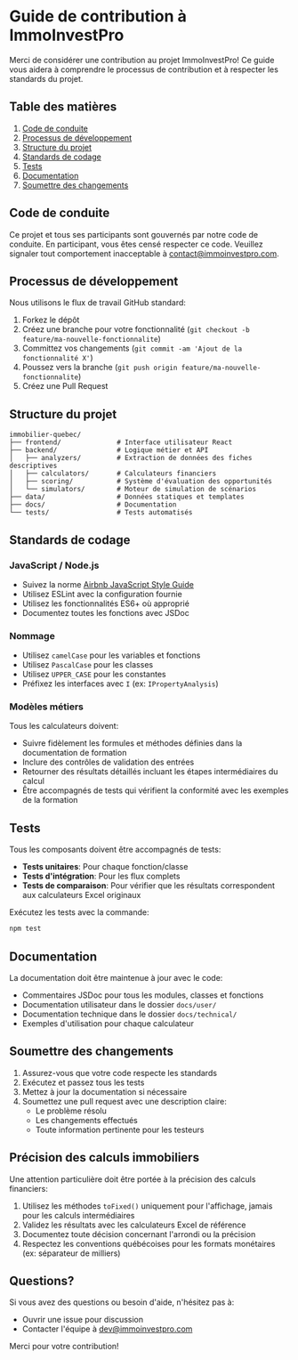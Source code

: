 # Guide de contribution à ImmoInvestPro

Merci de considérer une contribution au projet ImmoInvestPro! Ce guide vous aidera à comprendre le processus de contribution et à respecter les standards du projet.

## Table des matières

1. [Code de conduite](#code-de-conduite)
2. [Processus de développement](#processus-de-développement)
3. [Structure du projet](#structure-du-projet)
4. [Standards de codage](#standards-de-codage)
5. [Tests](#tests)
6. [Documentation](#documentation)
7. [Soumettre des changements](#soumettre-des-changements)

## Code de conduite

Ce projet et tous ses participants sont gouvernés par notre code de conduite. En participant, vous êtes censé respecter ce code. Veuillez signaler tout comportement inacceptable à [contact@immoinvestpro.com](mailto:contact@immoinvestpro.com).

## Processus de développement

Nous utilisons le flux de travail GitHub standard:

1. Forkez le dépôt
2. Créez une branche pour votre fonctionnalité (`git checkout -b feature/ma-nouvelle-fonctionnalite`)
3. Committez vos changements (`git commit -am 'Ajout de la fonctionnalité X'`)
4. Poussez vers la branche (`git push origin feature/ma-nouvelle-fonctionnalite`)
5. Créez une Pull Request

## Structure du projet

```
immobilier-quebec/
├── frontend/              # Interface utilisateur React
├── backend/               # Logique métier et API
│   ├── analyzers/         # Extraction de données des fiches descriptives
│   ├── calculators/       # Calculateurs financiers
│   ├── scoring/           # Système d'évaluation des opportunités
│   └── simulators/        # Moteur de simulation de scénarios
├── data/                  # Données statiques et templates
├── docs/                  # Documentation
└── tests/                 # Tests automatisés
```

## Standards de codage

### JavaScript / Node.js

- Suivez la norme [Airbnb JavaScript Style Guide](https://github.com/airbnb/javascript)
- Utilisez ESLint avec la configuration fournie
- Utilisez les fonctionnalités ES6+ où approprié
- Documentez toutes les fonctions avec JSDoc

### Nommage

- Utilisez `camelCase` pour les variables et fonctions
- Utilisez `PascalCase` pour les classes
- Utilisez `UPPER_CASE` pour les constantes
- Préfixez les interfaces avec `I` (ex: `IPropertyAnalysis`)

### Modèles métiers

Tous les calculateurs doivent:
- Suivre fidèlement les formules et méthodes définies dans la documentation de formation
- Inclure des contrôles de validation des entrées
- Retourner des résultats détaillés incluant les étapes intermédiaires du calcul
- Être accompagnés de tests qui vérifient la conformité avec les exemples de la formation

## Tests

Tous les composants doivent être accompagnés de tests:

- **Tests unitaires**: Pour chaque fonction/classe
- **Tests d'intégration**: Pour les flux complets
- **Tests de comparaison**: Pour vérifier que les résultats correspondent aux calculateurs Excel originaux

Exécutez les tests avec la commande:

```bash
npm test
```

## Documentation

La documentation doit être maintenue à jour avec le code:

- Commentaires JSDoc pour tous les modules, classes et fonctions
- Documentation utilisateur dans le dossier `docs/user/`
- Documentation technique dans le dossier `docs/technical/`
- Exemples d'utilisation pour chaque calculateur

## Soumettre des changements

1. Assurez-vous que votre code respecte les standards
2. Exécutez et passez tous les tests
3. Mettez à jour la documentation si nécessaire
4. Soumettez une pull request avec une description claire:
   - Le problème résolu
   - Les changements effectués
   - Toute information pertinente pour les testeurs

## Précision des calculs immobiliers

Une attention particulière doit être portée à la précision des calculs financiers:

1. Utilisez les méthodes `toFixed()` uniquement pour l'affichage, jamais pour les calculs intermédiaires
2. Validez les résultats avec les calculateurs Excel de référence
3. Documentez toute décision concernant l'arrondi ou la précision
4. Respectez les conventions québécoises pour les formats monétaires (ex: séparateur de milliers)

## Questions?

Si vous avez des questions ou besoin d'aide, n'hésitez pas à:
- Ouvrir une issue pour discussion
- Contacter l'équipe à [dev@immoinvestpro.com](mailto:dev@immoinvestpro.com)

Merci pour votre contribution!
